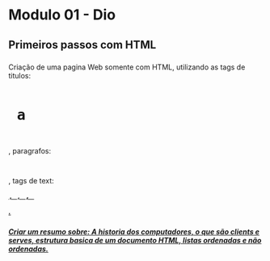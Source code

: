 <h1 align="left">Modulo 01 - Dio</h1>

###

<h2 align="left">Primeiros passos com HTML</h2>

###

<p align="left">Criação de uma pagina Web somente com HTML, utilizando as tags de titulos:  <pre><h1> a <h6></pre>, paragrafos: <pre><p></pre>, tags de text: <pre><u>, <i>, <strong>, <mark></mark></pre> .</p>

###

<p align="left">Criar um resumo sobre: A historia dos computadores, o que são clients e serves, estrutura basica de um documento HTML, listas ordenadas e não ordenadas.</p>

###
